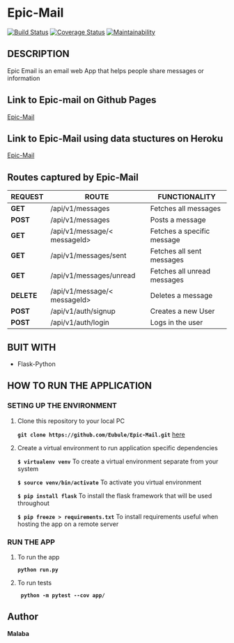 # Epic-Mail
[![Build Status](https://travis-ci.com/Eubule/Epic-Mail.svg?branch=ch-test-endpoints-164848377)](https://travis-ci.com/Eubule/Epic-Mail)
[![Coverage Status](https://coveralls.io/repos/github/Eubule/Epic-Mail/badge.svg?branch=ch-test-endpoints-164848377)](https://coveralls.io/github/Eubule/Epic-Mail?branch=ch-test-endpoints-164848377)
[![Maintainability](https://api.codeclimate.com/v1/badges/39b05a4e7dc5545c7b14/maintainability)](https://codeclimate.com/github/Eubule/Epic-Mail/maintainability)

## DESCRIPTION

Epic Email is an email  web App that helps people share messages or information

## Link to Epic-mail on Github Pages

[Epic-Mail](https://eubule.github.io/Epic-Mail/)

## Link to Epic-Mail using data stuctures on Heroku

[Epic-Mail](https://epic-mail-malaba.herokuapp.com/api/v1/messages)

## Routes captured by Epic-Mail

 REQUEST | ROUTE | FUNCTIONALITY
 ------- | ----- | -------------
 **GET** | /api/v1/messages | Fetches all messages
 **POST** | /api/v1/messages | Posts a message
 **GET** | /api/v1/message/< messageId> | Fetches a specific message
 **GET** | /api/v1/messages/sent | Fetches all sent messages
 **GET** | /api/v1/messages/unread | Fetches all unread messages
 **DELETE** | /api/v1/message/< messageId> | Deletes a message
 **POST** | /api/v1/auth/signup | Creates a new User
 **POST** | /api/v1/auth/login | Logs in the user


## BUIT WITH

 * Flask-Python

## HOW TO RUN THE APPLICATION

 ### SETING UP THE ENVIRONMENT
 
 1. Clone this repository to your local PC

    **` git clone https://github.com/Eubule/Epic-Mail.git `** [here](https://github.com/Eubule/Epic-Mail)


 2. Create a virtual environment to run application specific dependencies

    **`$ virtualenv venv`**  To create a virtual environment separate from your system

    **`$ source venv/bin/activate`**   To activate you virtual environment

    **`$ pip install flask`**   To install the flask framework that will be used throughout

    **`$ pip freeze > requirements.txt`**   To install requirements useful when hosting the app on a remote server


 ### RUN THE APP

 1. To run the app

    **` python run.py `**

 2. To run tests

    **`  python -m pytest --cov app/ `**


## Author

**Malaba**

